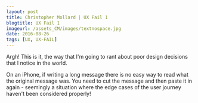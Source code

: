 ```yaml
---
layout: post
title: Christopher Mollard | UX Fail 1
blogtitle: UX Fail 1
imageurl: /assets_CM/images/textnospace.jpg
date: 2016-08-26
tags: [UX, UX-FAIL]
---
```

<p>
Argh!  This is it, the way that I'm going to rant about poor design decisions that I notice in the world.
</p>
<p>
On an iPhone, if writing a long message there is no easy way to read what the original message was. You need to cut the message and then paste it in again - seemingly a situation where the edge cases of the user journey haven't been considered properly! 
</p>
